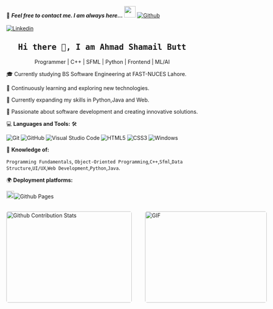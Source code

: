  <!--

## Complete list of GitHub markdown emoji markup
https://gist.github.com/rxaviers/7360908

## Technologies Icons
https://simpleicons.org/

-->

📝 ***Feel free to contact me. I am always here...*** 
<img src="https://media.giphy.com/media/WUlplcMpOCEmTGBtBW/giphy.gif" width="30"> [![Github](https://img.shields.io/github/followers/AhmadShamailButt?label=Follow%20Me&style=social)](https://github.com/AhmadShamailButt)
<br>
<br>
[![Linkedin](https://img.shields.io/badge/LinkedIn-Ahmad%20Shamail%20Butt-blue?logo=Linkedin&logoColor=blue&labelColor=black)](https://www.linkedin.com/in/ahmad-shamail-butt/)
<h2 align='center'><samp><strong>Hi there 👋, I am Ahmad Shamail Butt</strong></samp></h2>
<p align='center'>Programmer | C++ | SFML | Python | Frontend | ML/AI </p>

<p align='left'>🎓 Currently studying BS Software Engineering at FAST-NUCES Lahore.

🌱 Continuously learning and exploring new technologies.

🔭 Currently expanding my skills in Python,Java and Web.

🌟 Passionate about software development and creating innovative solutions.
</p>

💻 **Languages and Tools:** 🛠️<br>

![Git](https://img.shields.io/badge/-Git-000000?style=flat&logo=git&logoColor=F05032&labelColor=ffffff)
![GitHub](https://img.shields.io/badge/-GitHub-000000?style=flat&logo=github&logoColor=000000&labelColor=ffffff)
![Visual Studio Code](https://img.shields.io/badge/-VSCode-000000?style=flat&logo=visual-studio-code&labelColor=007ACC)
![HTML5](https://img.shields.io/badge/-HTML5-000000?style=flat&logo=html5&logoColor=ffffff&labelColor=E34F26)
![CSS3](https://img.shields.io/badge/-CSS3-000000?style=flat&logo=css3&logoColor=ffffff&labelColor=1572B6) 
![Windows](https://img.shields.io/badge/-Windows-000000?style=flat&logo=windows&logoColor=ffffff&labelColor=0078D6)


🧐 **Knowledge of:**<br>

`Programming Fundamentals`, `Object-Oriented Programming`,`C++`,`Sfml`,`Data Structure`,`UI/UX`,`Web Development`,`Python`,`Java`.


🌍 **Deployment platforms:**<br>

<img alt="Github Pages" width="20px" height="20px" src="https://techcrunch.com/wp-content/uploads/2010/07/github-logo.png" />![Github Pages](https://img.shields.io/badge/-Github%20Pages-000000?style=flat&logo=github-pages)



</br>
<div style="display: flex; justify-content: space-between;">
  <img style="border-radius: 5px; margin-bottom: 5px" alt="Github Contribution Stats" width="330px" height="240px" src="https://github-contribution-stats.vercel.app/api/?username=AhmadShamailButt" />
  <img style="border-radius: 5px; margin: 0 0 5px 35px;" alt="GIF" width="320px" height="240px" src="https://miro.medium.com/max/875/1*Urc28sbnORGOW5oyohQ06g.gif" />
</div>


